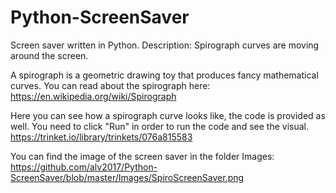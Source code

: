# Python-ScreenSaver
Screen saver written in Python.
Description: Spirograph curves are moving around the screen.

A spirograph is a geometric drawing toy that produces fancy mathematical curves. 
You can read about the spirograph here: https://en.wikipedia.org/wiki/Spirograph

Here you can see how a spirograph curve looks like, the code is provided as well.
You need to click "Run" in order to run the code and see the visual.
https://trinket.io/library/trinkets/076a815583

You can find the image of the screen saver in the folder Images:
https://github.com/alv2017/Python-ScreenSaver/blob/master/Images/SpiroScreenSaver.png
